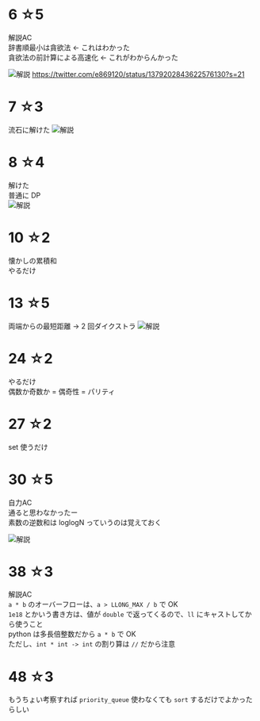 # 6 ☆5
解説AC  
辞書順最小は貪欲法 ← これはわかった  
貪欲法の前計算による高速化 ← これがわからんかった

![解説](https://pbs.twimg.com/media/EyPpXzoVIAMkP9e?format=jpg&name=large)
https://twitter.com/e869120/status/1379202843622576130?s=21

# 7 ☆3
流石に解けた
![解説](https://pbs.twimg.com/media/EyUzOFjU4AAvIcw?format=jpg&name=large)

# 8 ☆4
解けた  
普通に DP  
![解説](https://pbs.twimg.com/media/EyZ8W4aUcAIOVr4?format=jpg&name=medium)

# 10 ☆2
懐かしの累積和  
やるだけ

# 13 ☆5
両端からの最短距離 → 2 回ダイクストラ 
![解説](https://pbs.twimg.com/media/Ey41_9eVkAIC8lU?format=jpg&name=large)

# 24 ☆2
やるだけ  
偶数か奇数か = 偶奇性 = パリティ

# 27 ☆2
set 使うだけ

# 30 ☆5
自力AC  
通ると思わなかったー  
素数の逆数和は loglogN っていうのは覚えておく

![解説](https://pbs.twimg.com/media/E0f1L0SUcAMtbcF?format=jpg&name=large)

# 38 ☆3
解説AC  
`a * b` のオーバーフローは、`a > LLONG_MAX / b` で OK  
`1e18` とかいう書き方は、値が `double` で返ってくるので、`ll` にキャストしてから使うこと  
python は多長倍整数だから `a * b` で OK  
ただし、`int * int -> int` の割り算は `//` だから注意  

# 48 ☆3
もうちょい考察すれば `priority_queue` 使わなくても `sort` するだけでよかったらしい

